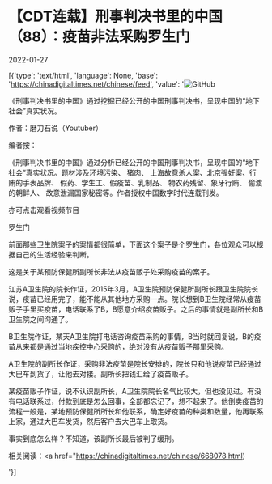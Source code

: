 # 【CDT连载】刑事判决书里的中国（88）：疫苗非法采购罗生门

2022-01-27

[{'type': 'text/html', 'language': None, 'base': 'https://chinadigitaltimes.net/chinese/feed', 'value': '![GitHub](https://chinadigitaltimes.net/chinese/files/2021/09/刑事判决书里的中国-791x1024.jpg)



《刑事判决书里的中国》通过挖掘已经公开的中国刑事判决书，呈现中国的“地下社会”真实状况。 

作者：磨刀石说（Youtuber）



编者按：

《刑事判决书里的中国》通过分析已经公开的中国刑事判决书，呈现中国的“地下社会”真实状况。题材涉及环境污染、 猪肉、 上海故意杀人案、北京强奸案、行贿的手表品牌、 假药、学生工、假疫苗、乳制品、 物农药残留、象牙行贿、 偷渡的朝鲜人、 故意泄漏国家秘密等。作者授权中国数字时代连载刊发。

亦可点击观看视频节目





罗生门

前面那些卫生院案子的案情都很简单，下面这个案子是个罗生门，各位观众可以根据自己的生活经验来判断。

这是关于某预防保健所副所长非法从疫苗贩子处采购疫苗的案子。

江苏A卫生院的院长作证，2015年3月，A卫生院预防保健所副所长跟卫生院院长说，疫苗已经用完了，能不能从其他地方采购一点。院长想到B卫生院经常从疫苗贩子手里买疫苗，电话联系了B，B愿意介绍疫苗贩子。之后的事情就是副所长和B卫生院之间沟通了。

B卫生院作证，某天A卫生院打电话咨询疫苗采购的事情，B当时就回复说，B的疫苗从来都是通过当地疾控中心采购的，绝对没有从疫苗贩子那里采购。

A卫生院的副所长作证，采购非法疫苗是院长安排的，院长只和他说疫苗已经通过大巴车到货了，让他去对接。副所长把钱汇给了疫苗贩子。

某疫苗贩子作证，说不认识副所长，A卫生院院长名气比较大，但也没见过。有没有电话联系过，付款到底是怎么回事，全部都忘记了，想不起来了。他倒卖疫苗的流程一般是，某地预防保健所所长和他联系，确定好疫苗的种类和数量，他再联系上家，通过大巴车发货，然后客户去大巴车上取货。

事实到底怎么样？不知道，该副所长最后被判了缓刑。

相关阅读：<a href="https://chinadigitaltimes.net/chinese/668078.html)

'}]
